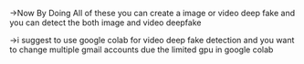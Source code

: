 ->Now By Doing All of these you can create a image or video deep fake and you can detect the both image and video deepfake 

->i suggest to use google colab for video deep fake detection and you want to change multiple gmail accounts due the limited gpu in google colab
